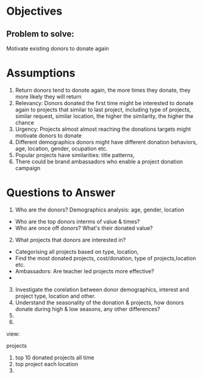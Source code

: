 # Objectives

## Problem to solve:
Motivate existing donors to donate again

# Assumptions
1. Return donors tend to donote again, the more times they donate, they more likely they will return
2. Relevancy: Donors donated the first time might be interested to donate again to projects that similar to last project, including type of projects, similar request, similar location, the higher the similarity, the higher the chance
3. Urgency: Projects almost almost reaching the donations targets might motivate donors to donate
4. Different demographics donors might have different donation behaviors, age, location, gender, ocupation etc.
5. Popular projects have similarities: title patterns,
6. There could be brand ambassadors who enable a project donation campaign

# Questions to Answer

1. Who are the donors? Demographics analysis: age, gender, location
 * Who are the top donors interms of value & times?
 * Who are once off donors? What's their donated value?
2. What projects that donors are interested in?
 * Categorising all projects based on type, location,
 * Find the most donated projects, cost/donation, type of projects,location etc.
 * Ambassadors: Are teacher led projects more effective?
 *
3. Investigate the corelation between donor demographics, interest and project type, location and other.
4. Understand the seasonality of the donation & projects, how donors donate during high & low seasons, any other differences?
5.
6.




view:

projects
1. top 10 donated projects all time
2. top project each location
3.
